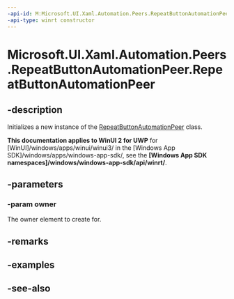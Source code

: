```yaml
---
-api-id: M:Microsoft.UI.Xaml.Automation.Peers.RepeatButtonAutomationPeer.#ctor(Microsoft.UI.Xaml.Controls.Primitives.RepeatButton)
-api-type: winrt constructor
---
```


<!-- Method syntax
public RepeatButtonAutomationPeer(Windows.UI.Xaml.Controls.Primitives.RepeatButton owner)
-->

# Microsoft.UI.Xaml.Automation.Peers.RepeatButtonAutomationPeer.RepeatButtonAutomationPeer

## -description
Initializes a new instance of the [RepeatButtonAutomationPeer](repeatbuttonautomationpeer.md) class.

**This documentation applies to WinUI 2 for UWP** for [WinUI]/windows/apps/winui/winui3/ in the [Windows App SDK]/windows/apps/windows-app-sdk/, see the **[Windows App SDK namespaces]/windows/windows-app-sdk/api/winrt/**.

## -parameters
### -param owner
The owner element to create for.

## -remarks

## -examples

## -see-also
